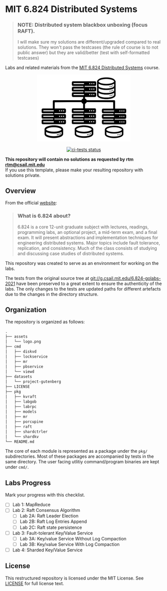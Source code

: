 
# MIT 6.824 Distributed Systems
>### NOTE: Distributed system blackbox unboxing (focus RAFT).
>I will make sure my solutions are different/upgraded compared to real solutions. They won't pass the testcases (the rule of course is to not public answer) but they are valid/better (test with self-formatted testcases)

Labs and related materials from the [MIT 6.824 Distributed Systems](https://pdos.csail.mit.edu/6.824) course.

<p align="center">
    <img src="./assets/logo.png" alt="distributed-systems" width="300" />   
</p> 

<p align="center">
  <a href="https://github.com/arindas/mit-6.824-distributed-systems/actions/workflows/ci-tests.yml"><img src="https://github.com/arindas/mit-6.824-distributed-systems/actions/workflows/ci-tests.yml/badge.svg" alt="ci-tests status"></a> 
</p>

**This repository will contain no solutions as requested by rtm <rtm@csail.mit.edu>** <br>
If you use this template, please make your resulting repository with solutions private.

## Overview
From the official [website](https://pdos.csail.mit.edu/6.824):
>### What is 6.824 about?
>6.824 is a core 12-unit graduate subject with lectures, readings, programming labs, an optional project, a mid-term exam,
>and a final exam. It will present abstractions and implementation techniques for engineering distributed systems. Major
>topics include fault tolerance, replication, and consistency. Much of the class consists of studying and discussing case
>studies of distributed systems.

This repository was created to serve as an environment for working on the labs.

The tests from the original source tree at [git://g.csail.mit.edu/6.824-golabs-2021](git://g.csail.mit.edu/6.824-golabs-2021)
have been preserved to a great extent to ensure the authenticity of the labs. The only changes to the tests are updated paths
for different artefacts due to the changes in the directory structure.

## Organization
The repository is organized as follows:
```
.
├── assets
│   └── logo.png
├── cmd
│   ├── diskvd
│   ├── lockservice
│   ├── mr
│   ├── pbservice
│   └── viewd
├── datasets
│   └── project-gutenberg
├── LICENSE
├── pkg
│   ├── kvraft
│   ├── labgob
│   ├── labrpc
│   ├── models
│   ├── mr
│   ├── porcupine
│   ├── raft
│   ├── shardctrler
│   └── shardkv
└── README.md
```

The core of each module is represented as a package under the `pkg/` subdirectories. Most of these packages are
accompanied by tests in the same directory. The user facing utlitiy command/program binaries are kept under `cmd/`.

## Labs Progress
Mark your progress with this checklist.

- [ ] Lab 1: MapReduce
- [ ] Lab 2: Raft Consensus Algorithm
  - [ ] Lab 2A: Raft Leader Election
  - [ ] Lab 2B: Raft Log Entries Append
  - [ ] Lab 2C: Raft state persistence
- [ ] Lab 3: Fault-tolerant Key/Value Service
  - [ ] Lab 3A: Key/value Service Without Log Compaction
  - [ ] Lab 3B: Key/value Service With Log Compaction
- [ ] Lab 4: Sharded Key/Value Service

## License
This restructured repository is licensed under the MIT License. See [LICENSE](./LICENSE) for full license text.
